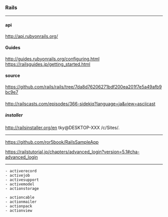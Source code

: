 ### Rails
---

#### api
http://api.rubyonrails.org/

#### Guides
http://guides.rubyonrails.org/configuring.html
https://railsguides.jp/getting_started.html

#### source
https://github.com/rails/rails/tree/7da8d76206271bdf200ea201f7e5a49afb9bc9e7

####
http://railscasts.com/episodes/366-sidekiq?language=ja&view=asciicast


##### installer
http://railsinstaller.org/en
tky@DESKTOP-XXX /c/Sites/.

---
https://github.com/ror5book/RailsSampleApp

https://railstutorial.jp/chapters/advanced_login?version=5.1#cha-advanced_login


---

```
- activerecord
- activejob
- activesupport
- activemodel
- actionstorage

- actioncable
- actionmailer
- actionpack
- actionview

```














